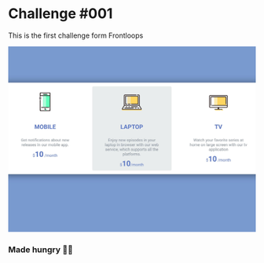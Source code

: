 # Challenge #001

This is the first challenge form Frontloops

[![project](https://raw.githubusercontent.com/mateo-andres/Frontloops-Challeges/master/assets001/design/001.jpg "project")](https://raw.githubusercontent.com/mateo-andres/Frontloops-Challeges/master/assets001/design/001.jpg "project")

### Made hungry 🌮🍕
